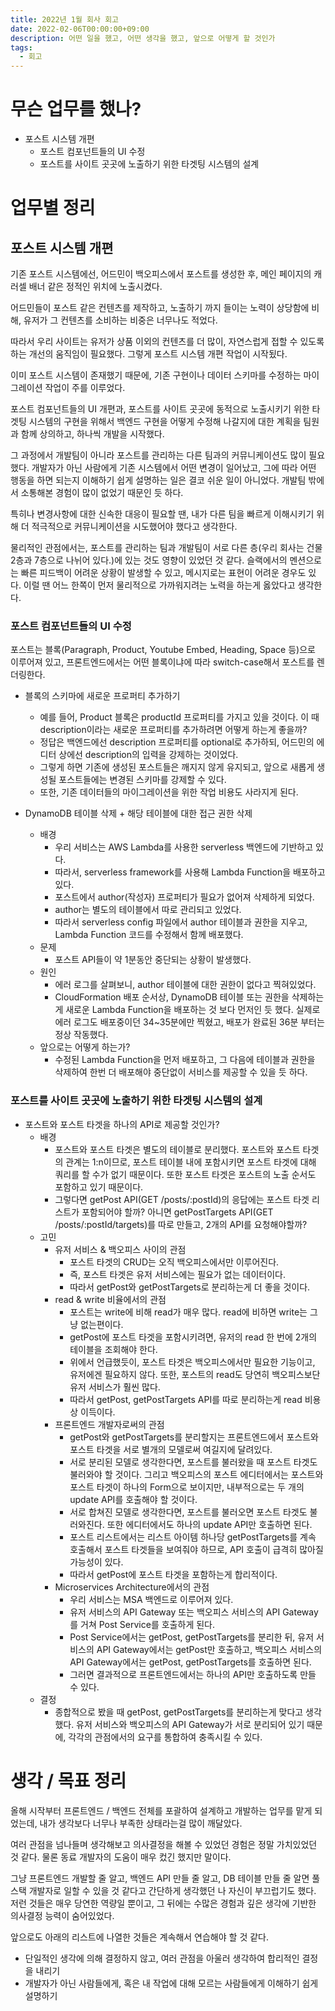 ```yaml
---
title: 2022년 1월 회사 회고
date: 2022-02-06T00:00:00+09:00
description: 어떤 일을 했고, 어떤 생각을 했고, 앞으로 어떻게 할 것인가
tags:
  - 회고
---
```


# 무슨 업무를 했나?

- 포스트 시스템 개편
  - 포스트 컴포넌트들의 UI 수정
  - 포스트를 사이트 곳곳에 노출하기 위한 타겟팅 시스템의 설계

# 업무별 정리

## 포스트 시스템 개편

기존 포스트 시스템에선, 어드민이 백오피스에서 포스트를 생성한 후, 메인 페이지의 캐러셀 배너 같은 정적인 위치에 노출시켰다.

어드민들이 포스트 같은 컨텐츠를 제작하고, 노출하기 까지 들이는 노력이 상당함에 비해, 유저가 그 컨텐츠를 소비하는 비중은 너무나도 적었다.

따라서 우리 사이트는 유저가 상품 이외의 컨텐츠를 더 많이, 자연스럽게 접할 수 있도록 하는 개선의 움직임이 필요했다. 그렇게 포스트 시스템 개편 작업이 시작됬다.

이미 포스트 시스템이 존재했기 때문에, 기존 구현이나 데이터 스키마를 수정하는 마이그레이션 작업이 주를 이루었다.

포스트 컴포넌트들의 UI 개편과, 포스트를 사이트 곳곳에 동적으로 노출시키기 위한 타겟팅 시스템의 구현을 위해서 백엔드 구현을 어떻게 수정해 나갈지에 대한 계획을 팀원과 함께 상의하고, 하나씩 개발을 시작했다.

그 과정에서 개발팀이 아니라 포스트를 관리하는 다른 팀과의 커뮤니케이션도 많이 필요했다. 개발자가 아닌 사람에게 기존 시스템에서 어떤 변경이 일어났고, 그에 따라 어떤 행동을 하면 되는지 이해하기 쉽게 설명하는 일은 결코 쉬운 일이 아니었다. 개발팀 밖에서 소통해본 경험이 많이 없었기 때문인 듯 하다.

특히나 변경사항에 대한 신속한 대응이 필요할 땐, 내가 다른 팀을 빠르게 이해시키기 위해 더 적극적으로 커뮤니케이션을 시도했어야 했다고 생각한다.

물리적인 관점에서는, 포스트를 관리하는 팀과 개발팀이 서로 다른 층(우리 회사는 건물 2층과 7층으로 나뉘어 있다.)에 있는 것도 영향이 있었던 것 같다. 슬랙에서의 멘션으로는 빠른 피드백이 어려운 상황이 발생할 수 있고, 메시지로는 표현이 어려운 경우도 있다. 이럴 땐 어느 한쪽이 먼저 물리적으로 가까워지려는 노력을 하는게 옳았다고 생각한다.

### 포스트 컴포넌트들의 UI 수정

포스트는 블록(Paragraph, Product, Youtube Embed, Heading, Space 등)으로 이루어져 있고, 프론트엔드에서는 어떤 블록이냐에 따라 switch-case해서 포스트를 렌더링한다.

- 블록의 스키마에 새로운 프로퍼티 추가하기

  - 예를 들어, Product 블록은 productId 프로퍼티를 가지고 있을 것이다. 이 때 description이라는 새로운 프로퍼티를 추가하려면 어떻게 하는게 좋을까?
  - 정답은 백엔드에선 description 프로퍼티를 optional로 추가하되, 어드민의 에디터 상에선 description의 입력을 강제하는 것이었다.
  - 그렇게 하면 기존에 생성된 포스트들은 깨지지 않게 유지되고, 앞으로 새롭게 생성될 포스트들에는 변경된 스키마를 강제할 수 있다.
  - 또한, 기존 데이터들의 마이그레이션을 위한 작업 비용도 사라지게 된다.

- DynamoDB 테이블 삭제 + 해당 테이블에 대한 접근 권한 삭제
  - 배경
    - 우리 서비스는 AWS Lambda를 사용한 serverless 백엔드에 기반하고 있다.
    - 따라서, serverless framework를 사용해 Lambda Function을 배포하고 있다.
    - 포스트에서 author(작성자) 프로퍼티가 필요가 없어져 삭제하게 되었다.
    - author는 별도의 테이블에서 따로 관리되고 있었다.
    - 따라서 serverless config 파일에서 author 테이블과 권한을 지우고, Lambda Function 코드를 수정해서 함께 배포했다.
  - 문제
    - 포스트 API들이 약 1분동안 중단되는 상황이 발생했다.
  - 원인
    - 에러 로그를 살펴보니, author 테이블에 대한 권한이 없다고 찍혀있었다.
    - CloudFormation 배포 순서상, DynamoDB 테이블 또는 권한을 삭제하는게 새로운 Lambda Function을 배포하는 것 보다 먼저인 듯 했다. 실제로 에러 로그도 배포중이던 34~35분에만 찍혔고, 배포가 완료된 36분 부터는 정상 작동했다.
  - 앞으로는 어떻게 하는가?
    - 수정된 Lambda Function을 먼저 배포하고, 그 다음에 테이블과 권한을 삭제하여 한번 더 배포해야 중단없이 서비스를 제공할 수 있을 듯 하다.

### 포스트를 사이트 곳곳에 노출하기 위한 타겟팅 시스템의 설계

- 포스트와 포스트 타겟을 하나의 API로 제공할 것인가?
  - 배경
    - 포스트와 포스트 타겟은 별도의 테이블로 분리했다. 포스트와 포스트 타겟의 관계는 1:n이므로, 포스트 테이블 내에 포함시키면 포스트 타겟에 대해 쿼리를 할 수가 없기 때문이다. 또한 포스트 타겟은 포스트의 노출 순서도 포함하고 있기 때문이다.
    - 그렇다면 getPost API(GET /posts/:postId)의 응답에는 포스트 타겟 리스트가 포함되어야 할까? 아니면 getPostTargets API(GET /posts/:postId/targets)를 따로 만들고, 2개의 API를 요청해야할까?
  - 고민
    - 유저 서비스 & 백오피스 사이의 관점
      - 포스트 타겟의 CRUD는 오직 백오피스에서만 이루어진다.
      - 즉, 포스트 타겟은 유저 서비스에는 필요가 없는 데이터이다.
      - 따라서 getPost와 getPostTargets로 분리하는게 더 좋을 것이다.
    - read & write 비율에서의 관점
      - 포스트는 write에 비해 read가 매우 많다. read에 비하면 write는 그냥 없는편이다.
      - getPost에 포스트 타겟을 포함시키려면, 유저의 read 한 번에 2개의 테이블을 조회해야 한다.
      - 위에서 언급했듯이, 포스트 타겟은 백오피스에서만 필요한 기능이고, 유저에겐 필요하지 않다. 또한, 포스트의 read도 당연히 백오피스보단 유저 서비스가 훨씬 많다.
      - 따라서 getPost, getPostTargets API를 따로 분리하는게 read 비용상 이득이다.
    - 프론트엔드 개발자로써의 관점
      - getPost와 getPostTargets를 분리할지는 프론트엔드에서 포스트와 포스트 타겟을 서로 별개의 모델로써 여길지에 달려있다.
      - 서로 분리된 모델로 생각한다면, 포스트를 불러왔을 때 포스트 타겟도 불러와야 할 것이다. 그리고 백오피스의 포스트 에디터에서는 포스트와 포스트 타겟이 하나의 Form으로 보이지만, 내부적으로는 두 개의 update API를 호출해야 할 것이다.
      - 서로 합쳐진 모델로 생각한다면, 포스트를 불러오면 포스트 타겟도 불러와진다. 또한 에디터에서도 하나의 update API만 호출하면 된다.
      - 포스트 리스트에서는 리스트 아이템 하나당 getPostTargets를 계속 호출해서 포스트 타겟들을 보여줘야 하므로, API 호출이 급격히 많아질 가능성이 있다.
      - 따라서 getPost에 포스트 타겟을 포함하는게 합리적이다.
    - Microservices Architecture에서의 관점
      - 우리 서비스는 MSA 백엔드로 이루어져 있다.
      - 유저 서비스의 API Gateway 또는 백오피스 서비스의 API Gateway를 거쳐 Post Service를 호출하게 된다.
      - Post Service에서는 getPost, getPostTargets를 분리한 뒤, 유저 서비스의 API Gateway에서는 getPost만 호출하고, 백오피스 서비스의 API Gateway에서는 getPost, getPostTargets를 호출하면 된다.
      - 그러면 결과적으로 프론트엔드에서는 하나의 API만 호출하도록 만들 수 있다.
  - 결정
    - 종합적으로 봤을 때 getPost, getPostTargets를 분리하는게 맞다고 생각했다. 유저 서비스와 백오피스의 API Gateway가 서로 분리되어 있기 때문에, 각각의 관점에서의 요구를 통합하여 충족시킬 수 있다.

# 생각 / 목표 정리

올해 시작부터 프론트엔드 / 백엔드 전체를 포괄하여 설계하고 개발하는 업무를 맡게 되었는데, 내가 생각보다 너무나 부족한 상태라는걸 많이 깨달았다.

여러 관점을 넘나들며 생각해보고 의사결정을 해볼 수 있었던 경험은 정말 가치있었던 것 같다. 물론 동료 개발자의 도움이 매우 컸긴 했지만 말이다.

그냥 프론트엔드 개발할 줄 알고, 백엔드 API 만들 줄 알고, DB 테이블 만들 줄 알면 풀스택 개발자로 일할 수 있을 것 같다고 간단하게 생각했던 나 자신이 부끄럽기도 했다. 저런 것들은 매우 당연한 역량일 뿐이고, 그 뒤에는 수많은 경험과 깊은 생각에 기반한 의사결정 능력이 숨어있었다.

앞으로도 아래의 리스트에 나열한 것들은 계속해서 연습해야 할 것 같다.

- 단일적인 생각에 의해 결정하지 않고, 여러 관점을 아울러 생각하여 합리적인 결정을 내리기
- 개발자가 아닌 사람들에게, 혹은 내 작업에 대해 모르는 사람들에게 이해하기 쉽게 설명하기

